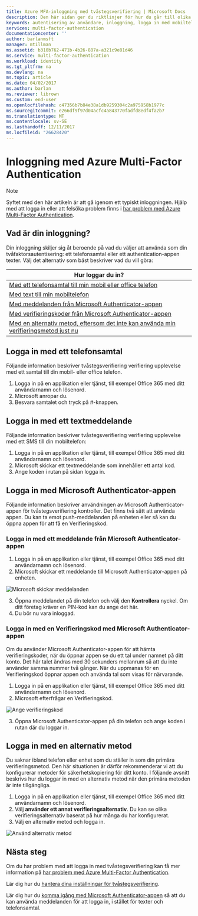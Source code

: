```yaml
---
title: Azure MFA-inloggning med tvåstegsverifiering | Microsoft Docs
description: Den här sidan ger du riktlinjer för hur du går till olika inloggning tillgängliga metoder visas med Azure MFA.
keywords: autentisering av användare, inloggning, logga in med mobiltelefon, logga in med Arbetstelefon
services: multi-factor-authentication
documentationcenter: ''
author: barlanmsft
manager: mtillman
ms.assetid: b310b762-471b-4b26-887a-a321c9e81d46
ms.service: multi-factor-authentication
ms.workload: identity
ms.tgt_pltfrm: na
ms.devlang: na
ms.topic: article
ms.date: 04/02/2017
ms.author: barlan
ms.reviewer: librown
ms.custom: end-user
ms.openlocfilehash: c47356b7b84e38a1db9259304c2a975958b1977c
ms.sourcegitcommit: e266df9f97d04acfc4a843770fadfd8edf4fa2b7
ms.translationtype: MT
ms.contentlocale: sv-SE
ms.lasthandoff: 12/11/2017
ms.locfileid: "26628420"
---
```

# <a name="the-sign-in-experience-with-azure-multi-factor-authentication"></a>Inloggning med Azure Multi-Factor Authentication
> [!NOTE]
> Syftet med den här artikeln är att gå igenom ett typiskt inloggningen. Hjälp med att logga in eller att felsöka problem finns i [har problem med Azure Multi-Factor Authentication](multi-factor-authentication-end-user-troubleshoot.md).

## <a name="what-will-your-sign-in-experience-be"></a>Vad är din inloggning?
Din inloggning skiljer sig åt beroende på vad du väljer att använda som din tvåfaktorsautentisering: ett telefonsamtal eller ett authentication-appen texter. Välj det alternativ som bäst beskriver vad du vill göra:

| Hur loggar du in? |
| --- |
| [Med ett telefonsamtal till min mobil eller office telefon](#signing-in-with-a-phone-call) |
| [Med text till min mobiltelefon](#signing-in-with-a-text-message)
| [Med meddelanden från Microsoft Authenticator-appen](#signing-in-with-the-microsoft-authenticator-app-using-notification) |
| [Med verifieringskoder från Microsoft Authenticator-appen](#signing-in-with-the-microsoft-authenticator-app-using-verification-code) |
| [Med en alternativ metod, eftersom det inte kan använda min verifieringsmetod just nu](#signing-in-with-an-alternate-method) |

## <a name="signing-in-with-a-phone-call"></a>Logga in med ett telefonsamtal
Följande information beskriver tvåstegsverifiering verifiering upplevelse med ett samtal till din mobil- eller office telefon.

1. Logga in på en applikation eller tjänst, till exempel Office 365 med ditt användarnamn och lösenord.  
2. Microsoft anropar du.  
3. Besvara samtalet och tryck på #-knappen.  

## <a name="signing-in-with-a-text-message"></a>Logga in med ett textmeddelande
Följande information beskriver tvåstegsverifiering verifiering upplevelse med ett SMS till din mobiltelefon:

1. Logga in på en applikation eller tjänst, till exempel Office 365 med ditt användarnamn och lösenord.
2. Microsoft skickar ett textmeddelande som innehåller ett antal kod.
3. Ange koden i rutan på sidan logga in.

## <a name="signing-in-with-the-microsoft-authenticator-app"></a>Logga in med Microsoft Authenticator-appen
Följande information beskriver användningen av Microsoft Authenticator-appen för tvåstegsverifiering kontroller. Det finns två sätt att använda appen. Du kan ta emot push-meddelanden på enheten eller så kan du öppna appen för att få en Verifieringskod.

### <a name="to-sign-in-with-a-notification-from-the-microsoft-authenticator-app"></a>Logga in med ett meddelande från Microsoft Authenticator-appen
1. Logga in på en applikation eller tjänst, till exempel Office 365 med ditt användarnamn och lösenord.
2. Microsoft skickar ett meddelande till Microsoft Authenticator-appen på enheten.

  ![Microsoft skickar meddelanden](./media/multi-factor-authentication-end-user-signin/notify.png)

3. Öppna meddelandet på din telefon och välj den **Kontrollera** nyckel. Om ditt företag kräver en PIN-kod kan du ange det här.
4. Du bör nu vara inloggad.

### <a name="to-sign-in-using-a-verification-code-with-the-microsoft-authenticator-app"></a>Logga in med en Verifieringskod med Microsoft Authenticator-appen

Om du använder Microsoft Authenticator-appen för att hämta verifieringskoder, när du öppnar appen se du ett tal under namnet på ditt konto. Det här talet ändras med 30 sekunders mellanrum så att du inte använder samma nummer två gånger. När du uppmanas för en Verifieringskod öppnar appen och använda tal som visas för närvarande.

1. Logga in på en applikation eller tjänst, till exempel Office 365 med ditt användarnamn och lösenord.
2. Microsoft efterfrågar en Verifieringskod.

  ![Ange verifieringskod](./media/multi-factor-authentication-end-user-signin/verify3.png)

3. Öppna Microsoft Authenticator-appen på din telefon och ange koden i rutan där du loggar in.

## <a name="signing-in-with-an-alternate-method"></a>Logga in med en alternativ metod
Du saknar ibland telefon eller enhet som du ställer in som din primära verifieringsmetod. Den här situationen är därför rekommenderar vi att du konfigurerar metoder för säkerhetskopiering för ditt konto. I följande avsnitt beskrivs hur du loggar in med en alternativ metod när den primära metoden är inte tillgängliga.

1. Logga in på en applikation eller tjänst, till exempel Office 365 med ditt användarnamn och lösenord.
2. Välj **använder ett annat verifieringsalternativ**. Du kan se olika verifieringsalternativ baserat på hur många du har konfigurerat.
3. Välj en alternativ metod och logga in.

  ![Använd alternativ metod](./media/multi-factor-authentication-end-user-signin/alt.png)

## <a name="next-steps"></a>Nästa steg

Om du har problem med att logga in med tvåstegsverifiering kan få mer information på [har problem med Azure Multi-Factor Authentication](multi-factor-authentication-end-user-troubleshoot.md).

Lär dig hur du [hantera dina inställningar för tvåstegsverifiering](multi-factor-authentication-end-user-manage-settings.md).

Lär dig hur du [komma igång med Microsoft Authenticator-appen](microsoft-authenticator-app-how-to.md) så att du kan använda meddelanden för att logga in, i stället för texter och telefonsamtal.
